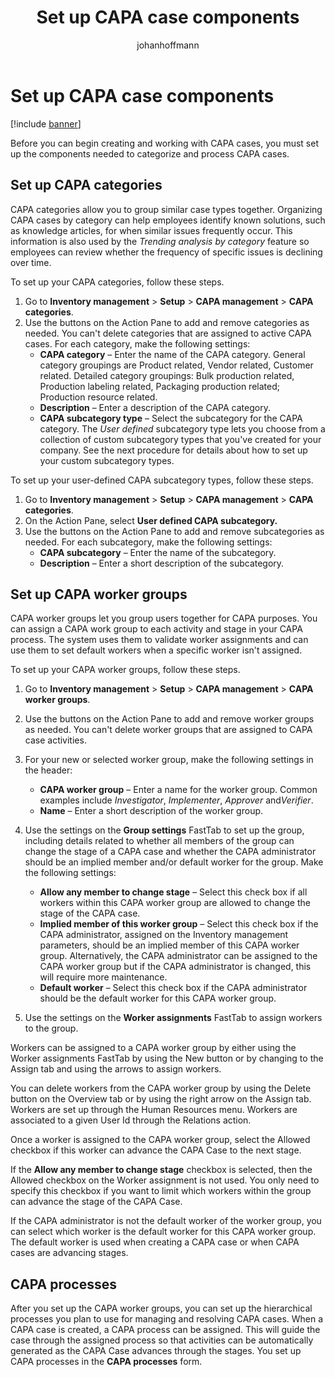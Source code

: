 ﻿---
title: Set up CAPA case components
description: Before you can begin creating and working with CAPA cases, you must set up the components needed to categorize and process CAPA cases.
author: johanhoffmann
ms.author: johanho
ms.reviewer: kamaybac
ms.search.form:
ms.topic: how-to
ms.date: 11/25/2024
ms.custom: 
  - bap-template
---

# Set up CAPA case components

[!include [banner](../includes/banner.md)]

Before you can begin creating and working with CAPA cases, you must set up the components needed to categorize and process CAPA cases.

## Set up CAPA categories

CAPA categories allow you to group similar case types together. Organizing CAPA cases by category can help employees identify known solutions, such as knowledge articles, for when similar issues frequently occur. This information is also used by the *Trending analysis by category* feature so employees can review whether the frequency of specific issues is declining over time.

To set up your CAPA categories, follow these steps.

1. Go to **Inventory management** \> **Setup** \> **CAPA management** \> **CAPA categories**.
1. Use the buttons on the Action Pane to add and remove categories as needed. You can't delete categories that are assigned to active CAPA cases. For each category, make the following settings:
    - **CAPA category** – Enter the name of the CAPA category. General category groupings are Product related, Vendor related, Customer related. Detailed category groupings: Bulk production related, Production labeling related, Packaging production related; Production resource related.
    - **Description** – Enter a description of the CAPA category.
    - **CAPA subcategory type** – Select the subcategory for the CAPA category. The *User defined* subcategory type lets you choose from a collection of custom subcategory types that you've created for your company. See the next procedure for details about how to set up your custom subcategory types.

To set up your user-defined CAPA subcategory types, follow these steps.

1. Go to **Inventory management** \> **Setup** \> **CAPA management** \> **CAPA categories**.
1. On the Action Pane, select **User defined CAPA subcategory.**
1. Use the buttons on the Action Pane to add and remove subcategories as needed. For each subcategory, make the following settings:
    - **CAPA subcategory** – Enter the name of the subcategory.
    - **Description** – Enter a short description of the subcategory.

## Set up CAPA worker groups

CAPA worker groups let you group users together for CAPA purposes. You can assign a CAPA work group to each activity and stage in your CAPA process. The system uses them to validate worker assignments and can use them to set default workers when a specific worker isn't assigned.

To set up your CAPA worker groups, follow these steps.

1. Go to **Inventory management** \> **Setup** \> **CAPA management** \> **CAPA worker groups**.
1. Use the buttons on the Action Pane to add and remove worker groups as needed. You can't delete worker groups that are assigned to CAPA case activities.
1. For your new or selected worker group, make the following settings in the header:

    - **CAPA worker group** – Enter a name for the worker group. Common examples include *Investigator*, *Implementer*, *Approver* and*Verifier*.
    - **Name** – Enter a short description of the worker group.

1. Use the settings on the **Group settings** FastTab to set up the group, including details related to whether all members of the group can change the stage of a CAPA case and whether the CAPA administrator should be an implied member and/or default worker for the group. Make the following settings:
    - **Allow any member to change stage** – Select this check box if all workers within this CAPA worker group are allowed to change the stage of the CAPA case.
    - **Implied member of this worker group** – Select this check box if the CAPA administrator, assigned on the Inventory management parameters, should be an implied member of this CAPA worker group. Alternatively, the CAPA administrator can be assigned to the CAPA worker group but if the CAPA administrator is changed, this will require more maintenance.
    - **Default worker** – Select this check box if the CAPA administrator should be the default worker for this CAPA worker group.

1. Use the settings on the **Worker assignments** FastTab to assign workers to the group.

Workers can be assigned to a CAPA worker group by either using the Worker assignments FastTab by using the New button or by changing to the Assign tab and using the arrows to assign workers.

You can delete workers from the CAPA worker group by using the Delete button on the Overview tab or by using the right arrow on the Assign tab. Workers are set up through the Human Resources menu. Workers are associated to a given User Id through the Relations action.

Once a worker is assigned to the CAPA worker group, select the Allowed checkbox if this worker can advance the CAPA Case to the next stage.

If the **Allow any member to change stage** checkbox is selected, then the Allowed checkbox on the Worker assignment is not used. You only need to specify this checkbox if you want to limit which workers within the group can advance the stage of the CAPA Case.

If the CAPA administrator is not the default worker of the worker group, you can select which worker is the default worker for this CAPA worker group. The default worker is used when creating a CAPA case or when CAPA cases are advancing stages.

## CAPA processes

After you set up the CAPA worker groups, you can set up the hierarchical processes you plan to use for managing and resolving CAPA cases. When a CAPA case is created, a CAPA process can be assigned. This will guide the case through the assigned process so that activities can be automatically generated as the CAPA Case advances through the stages. You set up CAPA processes in the **CAPA processes** form.
